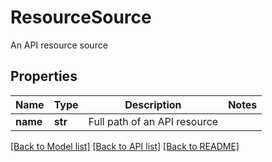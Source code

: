 # ResourceSource

An API resource source
## Properties
Name | Type | Description | Notes
------------ | ------------- | ------------- | -------------
**name** | **str** | Full path of an API resource | 

[[Back to Model list]](../README.md#documentation-for-models) [[Back to API list]](../README.md#documentation-for-api-endpoints) [[Back to README]](../README.md)


